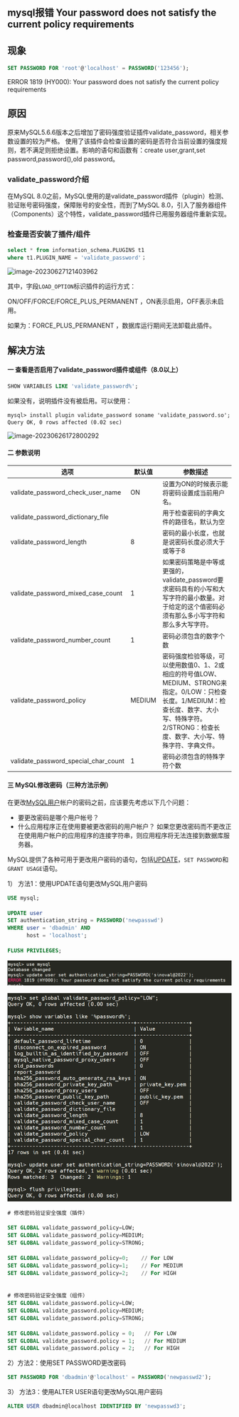 ## mysql报错 Your password does not satisfy the current policy requirements

## 现象

```sql
SET PASSWORD FOR 'root'@'localhost' = PASSWORD('123456');
```

 ERROR 1819 (HY000): Your password does not satisfy the current policy requirements 





## 原因

原来MySQL5.6.6版本之后增加了密码强度验证插件validate_password，相关参数设置的较为严格。
使用了该插件会检查设置的密码是否符合当前设置的强度规则，若不满足则拒绝设置。影响的语句和函数有：create user,grant,set password,password(),old password。



###  validate_password介绍

在MySQL 8.0之前，MySQL使用的是validate_password插件（plugin）检测、验证账号密码强度，保障账号的安全性，而到了MySQL 8.0，引入了服务器组件（Components）这个特性，validate_password插件已用服务器组件重新实现。 



###  **检查是否安装了插件/组件** 

```sql
select * from information_schema.PLUGINS t1
where t1.PLUGIN_NAME = 'validate_password'；
```

![image-20230627121403962](Z:%5Cgithub%5Cpages_on_everyday%5Cimgs%5Cimage-20230627121403962.png)



其中，字段`LOAD_OPTION`标识插件的运行方式：

ON/OFF/FORCE/FORCE_PLUS_PERMANENT ，ON表示启用，OFF表示未启用。

如果为：FORCE_PLUS_PERMANENT ，数据库运行期间无法卸载此插件。







## 解决方法

#### 一 查看是否启用了validate_password插件或组件（8.0以上）

```sql
SHOW VARIABLES LIKE 'validate_password%';
```

如果没有，说明插件没有被启用。可以使用：

```mysql
mysql> install plugin validate_password soname 'validate_password.so';
Query OK, 0 rows affected (0.02 sec)
```



![image-20230626172800292](Z:%5Cgithub%5Cpages_on_everyday%5Cimgs%5Cimage-20230626172800292.png)



#### 二 参数说明

| **选项**                             | **默认值** | **参数描述**                                                 |
| ------------------------------------ | ---------- | ------------------------------------------------------------ |
| validate_password_check_user_name    | ON         | 设置为ON的时候表示能将密码设置成当前用户名。                 |
| validate_password_dictionary_file    |            | 用于检查密码的字典文件的路径名，默认为空                     |
| validate_password_length             | 8          | 密码的最小长度，也就是说密码长度必须大于或等于8              |
| validate_password_mixed_case_count   | 1          | 如果密码策略是中等或更强的，validate_password要求密码具有的小写和大写字符的最小数量。对于给定的这个值密码必须有那么多小写字符和那么多大写字符。 |
| validate_password_number_count       | 1          | 密码必须包含的数字个数                                       |
| validate_password_policy             | MEDIUM     | 密码强度检验等级，可以使用数值0、1、2或相应的符号值LOW、MEDIUM、STRONG来指定。0/LOW：只检查长度。1/MEDIUM：检查长度、数字、大小写、特殊字符。2/STRONG：检查长度、数字、大小写、特殊字符、字典文件。 |
| validate_password_special_char_count | 1          | 密码必须包含的特殊字符个数                                   |



#### 三 MySQL修改密码（三种方法示例） 

在更改[MySQL用户](http://www.yiibai.com/mysql/create-user.html)帐户的密码之前，应该要先考虑以下几个问题：

-   要更改密码是哪个用户帐号？
-   什么应用程序正在使用要被更改密码的用户帐户？ 如果您更改密码而不更改正在使用用户帐户的应用程序的连接字符串，则应用程序将无法连接到数据库服务器。

MySQL提供了各种可用于更改用户密码的语句，包括[UPDATE](http://www.yiibai.com/mysql/update-data.html)，`SET PASSWORD`和`GRANT USAGE`语句。 

1） 方法1：使用UPDATE语句更改MySQL用户密码 

```sql
USE mysql;

UPDATE user 
SET authentication_string = PASSWORD('newpasswd')
WHERE user = 'dbadmin' AND 
      host = 'localhost';

FLUSH PRIVILEGES;
```

![image-20230627164616693](imgs/image-20230627164616693.png)

![image-20230627164844043](imgs/image-20230627164844043.png)



```sql
# 修改密码验证安全强度（插件）

SET GLOBAL validate_password_policy=LOW;
SET GLOBAL validate_password_policy=MEDIUM;
SET GLOBAL validate_password_policy=STRONG;

SET GLOBAL validate_password_policy=0;    // For LOW
SET GLOBAL validate_password_policy=1;    // For MEDIUM
SET GLOBAL validate_password_policy=2;    // For HIGH


# 修改密码验证安全强度（组件）
SET GLOBAL validate_password.policy=LOW;
SET GLOBAL validate_password.policy=MEDIUM;
SET GLOBAL validate_password.policy=STRONG;

SET GLOBAL validate_password.policy = 0;   // For LOW
SET GLOBAL validate_password.policy = 1;   // For MEDIUM
SET GLOBAL validate_password.policy = 2;   // For HIGH
```





2）方法2：使用SET PASSWORD更改密码

```sql
SET PASSWORD FOR 'dbadmin'@'localhost' = PASSWORD('newpasswd2');
```

3） 方法3：使用ALTER USER语句更改MySQL用户密码 

```sql
ALTER USER dbadmin@localhost IDENTIFIED BY 'newpasswd3';
```

